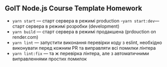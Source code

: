 ## GoIT Node.js Course Template Homework

- `yarn start` &mdash; старт сервера в режимі production
-`yarn start:dev`&mdash; старт сервера в режимі розробки (development)
- `yarn build` &mdash; старт сервера в режимі продакшена (prdouction on render.com)
- `yarn lint` &mdash; запустити виконання перевірки коду з eslint, необхідно виконувати перед кожним PR та виправляти всі помилки лінтера
- `yarn lint:fix` &mdash; та ж перевірка лінтера, але з автоматичними виправленнями простих помилок

